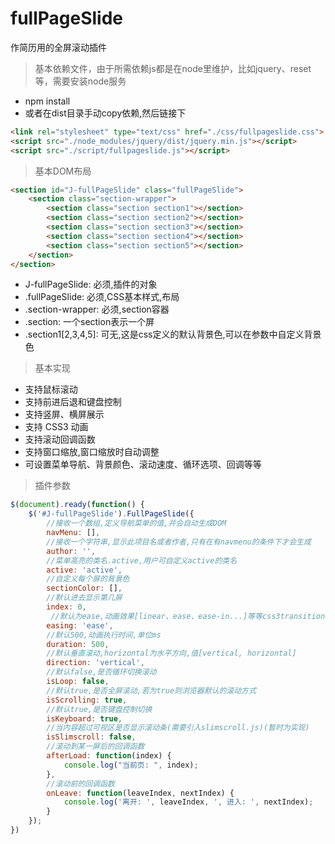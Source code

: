 # fullPageSlide
作简历用的全屏滚动插件

>基本依赖文件，由于所需依赖js都是在node里维护，比如jquery、reset等，需要安装node服务

- npm install
- 或者在dist目录手动copy依赖,然后链接下

``` html
<link rel="stylesheet" type="text/css" href="./css/fullpageslide.css">
<script src="./node_modules/jquery/dist/jquery.min.js"></script>
<script src="./script/fullpageslide.js"></script>
```

>基本DOM布局

``` html
<section id="J-fullPageSlide" class="fullPageSlide">
    <section class="section-wrapper">
        <section class="section section1"></section>
        <section class="section section2"></section>
        <section class="section section3"></section>
        <section class="section section4"></section>
        <section class="section section5"></section>
    </section>
</section>
```
- J-fullPageSlide: 必须,插件的对象
- .fullPageSlide: 必须,CSS基本样式,布局
- .section-wrapper: 必须,section容器
- .section: 一个section表示一个屏
- .section1[2,3,4,5]: 可无,这是css定义的默认背景色,可以在参数中自定义背景色


>基本实现
- 支持鼠标滚动
- 支持前进后退和键盘控制
- 支持竖屏、横屏展示
- 支持 CSS3 动画
- 支持滚动回调函数
- 支持窗口缩放,窗口缩放时自动调整
- 可设置菜单导航、背景颜色、滚动速度、循环选项、回调等等

> 插件参数
``` javascript
$(document).ready(function() {
    $('#J-fullPageSlide').FullPageSlide({
        //接收一个数组,定义导航菜单的值,并会自动生成DOM
        navMenu: [],
        //接收一个字符串,显示此项目名或者作者,只有在有navmenu的条件下才会生成
        author: '',            
        //菜单高亮的类名.active,用户可自定义active的类名
        active: 'active',       
        //自定义每个屏的背景色
        sectionColor: [],     
        //默认进去显示第几屏
        index: 0,               
         //默认为ease,动画效果[linear、ease、ease-in...]等等css3transition的运动曲线
        easing: 'ease',     
        //默认500,动画执行时间,单位ms
        duration: 500,         
        //默认垂直滚动,horizontal为水平方向,值[vertical, horizontal]
        direction: 'vertical',
        //默认false,是否循环切换滚动
        isLoop: false,
        //默认true,是否全屏滚动,若为true则浏览器默认的滚动方式
        isScrolling: true,
        //默认true,是否键盘控制切换
        isKeyboard: true,
        //当内容超过可视区是否显示滚动条(需要引入slimscroll.js)(暂时为实现)
        isSlimscroll: false,
        //滚动到某一屏后的回调函数
        afterLoad: function(index) {
            console.log("当前页: ", index);
        },
        //滚动前的回调函数
        onLeave: function(leaveIndex, nextIndex) {
            console.log('离开: ', leaveIndex, ', 进入: ', nextIndex);
        }
    });
})
```
